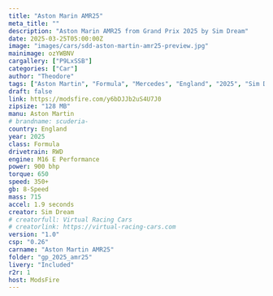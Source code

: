 ```yaml
---
title: "Aston Marin AMR25"
meta_title: ""
description: "Aston Marin AMR25 from Grand Prix 2025 by Sim Dream"
date: 2025-03-25T05:00:00Z
image: "images/cars/sdd-aston-martin-amr25-preview.jpg"
mainimage: ozYWBNV
cargallery: ["P9LxSSB"]
categories: ["Car"]
author: "Theodore"
tags: ["Aston Martin", "Formula", "Mercedes", "England", "2025", "Sim Dream", "F1", "F1 2025"]
draft: false
link: https://modsfire.com/y6bDJJb2uS4U7J0
zipsize: "128 MB"
manu: Aston Martin
# brandname: scuderia-
country: England
year: 2025
class: Formula
drivetrain: RWD
engine: M16 E Performance
power: 900 bhp
torque: 650
speed: 350+
gb: 8-Speed
mass: 715
accel: 1.9 seconds
creator: Sim Dream
# creatorfull: Virtual Racing Cars
# creatorlink: https://virtual-racing-cars.com
version: "1.0"
csp: "0.26"
carname: "Aston Martin AMR25"
folder: "gp_2025_amr25"
livery: "Included"
r2r: 1
host: ModsFire
---
```

